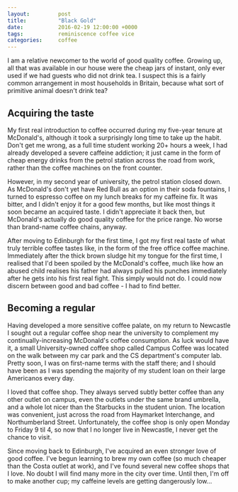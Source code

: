 ```yaml
---
layout:         post
title:          "Black Gold"
date:           2016-02-19 12:00:00 +0000
tags:           reminiscence coffee vice
categories:     coffee
---
```


I am a relative newcomer to the world of good quality coffee. Growing up, all that was available in our house were the cheap jars of instant, only ever used if we had guests who did not drink tea. I suspect this is a fairly common arrangement in most households in Britain, because what sort of primitive animal doesn't drink tea?

<!-- Read More -->

## Acquiring the taste

My first real introduction to coffee occurred during my five-year tenure at McDonald's, although it took a surprisingly long time to take up the habit. Don't get me wrong, as a full time student working 20+ hours a week, I had already developed a severe caffeine addiction; it just came in the form of cheap energy drinks from the petrol station across the road from work, rather than the coffee machines on the front counter.

However, in my second year of university, the petrol station closed down. As McDonald's don't yet have Red Bull as an option in their soda fountains, I turned to espresso coffee on my lunch breaks for my caffeine fix. It was bitter, and I didn't enjoy it for a good few months, but like most things it soon became an acquired taste. I didn't appreciate it back then, but McDonald's actually do good quality coffee for the price range. No worse than brand-name coffee chains, anyway.

After moving to Edinburgh for the first time, I got my first real taste of what truly terrible coffee tastes like, in the form of the free office coffee machine. Immediately after the thick brown sludge hit my tongue for the first time, I realised that I'd been spoiled by the McDonald's coffee, much like how an abused child realises his father had always pulled his punches immediately after he gets into his first real fight. This simply would not do. I could now discern between good and bad coffee - I had to find better.

## Becoming a regular

Having developed a more sensitive coffee palate, on my return to Newcastle I sought out a regular coffee shop near the university to complement my continually-increasing McDonald's coffee consumption. As luck would have it, a small University-owned coffee shop called Campus Coffee was located on the walk between my car park and the CS department's computer lab. Pretty soon, I was on first-name terms with the staff there; and I should have been as I was spending the majority of my student loan on their large Americanos every day.

I loved that coffee shop. They always served subtly better coffee than any other outlet on campus, even the outlets under the same brand umbrella, and a whole lot nicer than the Starbucks in the student union. The location was convenient, just across the road from Haymarket Interchange, and Northumberland Street. Unfortunately, the coffee shop is only open Monday to Friday 9 til 4, so now that I no longer live in Newcastle, I never get the chance to visit.

Since moving back to Edinburgh, I've acquired an even stronger love of good coffee. I've begun learning to brew my own coffee (so much cheaper than the Costa outlet at work), and I've found several new coffee shops that I love. No doubt I will find many more in the city over time. Until then, I'm off to make another cup; my caffeine levels are getting dangerously low...